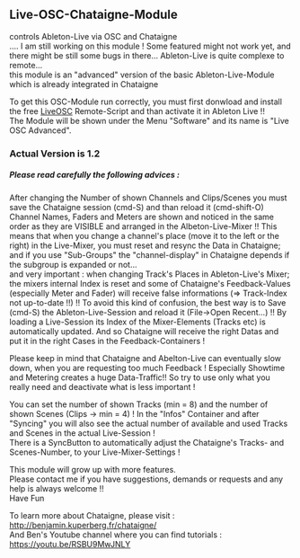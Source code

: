 ## Live-OSC-Chataigne-Module
controls Ableton-Live via OSC and Chataigne   
.... I am still working on this module ! Some featured might not work yet, and there might be still some bugs in there...
Ableton-Live is quite complexe to remote...       
this module is an "advanced" version of the basic Ableton-Live-Module which is already integrated in Chataigne

To get this OSC-Module run correctly, you must first donwload and install the free [LiveOSC](https://github.com/ideoforms/AbletonOSC) Remote-Script and than activate it in Ableton Live !!   
The Module will be shown under the Menu "Software" and its name is "Live OSC Advanced".
    
### Actual Version is 1.2     
##### Please read carefully the following advices :   
After changing the Number of shown Channels and Clips/Scenes you must save the Chataigne session (cmd-S) and than reload it (cmd-shift-O)    
Channel Names, Faders and Meters are shown and noticed in the same order as they are VISIBLE and arranged in the Albeton-Live-Mixer !! This means that when you change a channel's place (move it to the left or the right) in the Live-Mixer, you must reset and resync the Data in Chataigne; and if you use "Sub-Groups" the "channel-display" in Chataigne depends if the subgroup is expanded or not...    
and very important : when changing Track's Places in Ableton-Live's Mixer; the mixers internal Index is reset and some of Chataigne's Feedback-Values (especially Meter and Fader) will receive  false informations (=> Track-Index not up-to-date !!) !! To avoid this kind of confusion, the best way is to Save (cmd-S) the Ableton-Live-Session and reload it (File->Open Recent...) !! By loading a Live-Session its Index of the Mixer-Elements (Tracks etc) is automatically updated. And so Chataigne will receive the right Datas and put it in the right Cases in the Feedback-Containers !  

Please keep in mind that Chataigne and Abelton-Live can eventually slow down, when you are requesting too much Feedback ! Especially Showtime and Metering creates a huge Data-Traffic!! So try to use only what you really need and deactivate what is less important ! 

You can set the number of shown Tracks (min = 8) and the number of shown Scenes (Clips -> min = 4) ! In the "Infos" Container and after "Syncing" you will also see the actual number of available and used Tracks and Scenes in the actual Live-Session !   
There is a SyncButton to automatically adjust the  Chataigne's Tracks- and Scenes-Number, to your Live-Mixer-Settings !   

This module will grow up with more features.    
Please contact me if you have suggestions, demands or requests and any help is always welcome !!   
Have Fun

To learn more about Chataigne, please visit : http://benjamin.kuperberg.fr/chataigne/    
And Ben's Youtube channel where you can find tutorials : https://youtu.be/RSBU9MwJNLY

